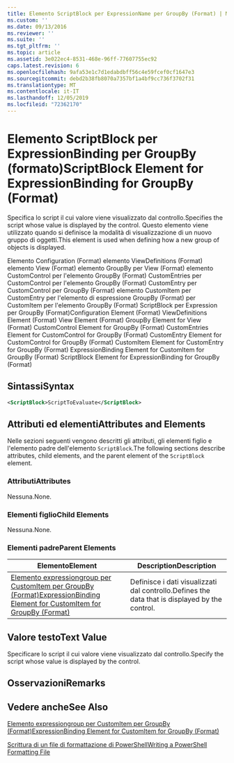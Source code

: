 ```yaml
---
title: Elemento ScriptBlock per ExpressionName per GroupBy (Format) | Microsoft Docs
ms.custom: ''
ms.date: 09/13/2016
ms.reviewer: ''
ms.suite: ''
ms.tgt_pltfrm: ''
ms.topic: article
ms.assetid: 3e022ec4-8531-468e-96ff-77607755ec92
caps.latest.revision: 6
ms.openlocfilehash: 9afa53e1c7d1edabdbff56c4e59fcef0cf1647e3
ms.sourcegitcommit: debd2b38fb8070a7357bf1a4bf9cc736f3702f31
ms.translationtype: MT
ms.contentlocale: it-IT
ms.lasthandoff: 12/05/2019
ms.locfileid: "72362170"
---
```

# <a name="scriptblock-element-for-expressionbinding-for-groupby-format"></a><span data-ttu-id="26619-102">Elemento ScriptBlock per ExpressionBinding per GroupBy (formato)</span><span class="sxs-lookup"><span data-stu-id="26619-102">ScriptBlock Element for ExpressionBinding for GroupBy (Format)</span></span>

<span data-ttu-id="26619-103">Specifica lo script il cui valore viene visualizzato dal controllo.</span><span class="sxs-lookup"><span data-stu-id="26619-103">Specifies the script whose value is displayed by the control.</span></span> <span data-ttu-id="26619-104">Questo elemento viene utilizzato quando si definisce la modalità di visualizzazione di un nuovo gruppo di oggetti.</span><span class="sxs-lookup"><span data-stu-id="26619-104">This element is used when defining how a new group of objects is displayed.</span></span>

<span data-ttu-id="26619-105">Elemento Configuration (Format) elemento ViewDefinitions (Format) elemento View (Format) elemento GroupBy per View (Format) elemento CustomControl per l'elemento GroupBy (Format) CustomEntries per CustomControl per l'elemento GroupBy (Format) CustomEntry per CustomControl per GroupBy (Format) elemento CustomItem per CustomEntry per l'elemento di espressione GroupBy (Format) per CustomItem per l'elemento GroupBy (Format) ScriptBlock per Expression per GroupBy (Format)</span><span class="sxs-lookup"><span data-stu-id="26619-105">Configuration Element (Format) ViewDefinitions Element (Format) View Element (Format) GroupBy Element for View (Format) CustomControl Element for GroupBy (Format) CustomEntries Element for CustomControl for GroupBy (Format) CustomEntry Element for CustomControl for GroupBy (Format) CustomItem Element for CustomEntry for GroupBy (Format) ExpressionBinding Element for CustomItem for GroupBy (Format) ScriptBlock Element for ExpressionBinding for GroupBy (Format)</span></span>

## <a name="syntax"></a><span data-ttu-id="26619-106">Sintassi</span><span class="sxs-lookup"><span data-stu-id="26619-106">Syntax</span></span>

```xml
<ScriptBlock>ScriptToEvaluate</ScriptBlock>
```

## <a name="attributes-and-elements"></a><span data-ttu-id="26619-107">Attributi ed elementi</span><span class="sxs-lookup"><span data-stu-id="26619-107">Attributes and Elements</span></span>

<span data-ttu-id="26619-108">Nelle sezioni seguenti vengono descritti gli attributi, gli elementi figlio e l'elemento padre dell'elemento `ScriptBlock`.</span><span class="sxs-lookup"><span data-stu-id="26619-108">The following sections describe attributes, child elements, and the parent element of the `ScriptBlock` element.</span></span>

### <a name="attributes"></a><span data-ttu-id="26619-109">Attributi</span><span class="sxs-lookup"><span data-stu-id="26619-109">Attributes</span></span>

<span data-ttu-id="26619-110">Nessuna.</span><span class="sxs-lookup"><span data-stu-id="26619-110">None.</span></span>

### <a name="child-elements"></a><span data-ttu-id="26619-111">Elementi figlio</span><span class="sxs-lookup"><span data-stu-id="26619-111">Child Elements</span></span>

<span data-ttu-id="26619-112">Nessuna.</span><span class="sxs-lookup"><span data-stu-id="26619-112">None.</span></span>

### <a name="parent-elements"></a><span data-ttu-id="26619-113">Elementi padre</span><span class="sxs-lookup"><span data-stu-id="26619-113">Parent Elements</span></span>

|<span data-ttu-id="26619-114">Elemento</span><span class="sxs-lookup"><span data-stu-id="26619-114">Element</span></span>|<span data-ttu-id="26619-115">Description</span><span class="sxs-lookup"><span data-stu-id="26619-115">Description</span></span>|
|-------------|-----------------|
|[<span data-ttu-id="26619-116">Elemento expressiongroup per CustomItem per GroupBy (Format)</span><span class="sxs-lookup"><span data-stu-id="26619-116">ExpressionBinding Element for CustomItem for GroupBy (Format)</span></span>](./expressionbinding-element-for-customitem-for-groupby-format.md)|<span data-ttu-id="26619-117">Definisce i dati visualizzati dal controllo.</span><span class="sxs-lookup"><span data-stu-id="26619-117">Defines the data that is displayed by the control.</span></span>|

## <a name="text-value"></a><span data-ttu-id="26619-118">Valore testo</span><span class="sxs-lookup"><span data-stu-id="26619-118">Text Value</span></span>

<span data-ttu-id="26619-119">Specificare lo script il cui valore viene visualizzato dal controllo.</span><span class="sxs-lookup"><span data-stu-id="26619-119">Specify the script whose value is displayed by the control.</span></span>

## <a name="remarks"></a><span data-ttu-id="26619-120">Osservazioni</span><span class="sxs-lookup"><span data-stu-id="26619-120">Remarks</span></span>

## <a name="see-also"></a><span data-ttu-id="26619-121">Vedere anche</span><span class="sxs-lookup"><span data-stu-id="26619-121">See Also</span></span>

[<span data-ttu-id="26619-122">Elemento expressiongroup per CustomItem per GroupBy (Format)</span><span class="sxs-lookup"><span data-stu-id="26619-122">ExpressionBinding Element for CustomItem for GroupBy (Format)</span></span>](./expressionbinding-element-for-customitem-for-groupby-format.md)

[<span data-ttu-id="26619-123">Scrittura di un file di formattazione di PowerShell</span><span class="sxs-lookup"><span data-stu-id="26619-123">Writing a PowerShell Formatting File</span></span>](./writing-a-powershell-formatting-file.md)
